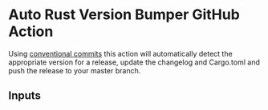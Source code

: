 # Auto Rust Version Bumper GitHub Action

Using [conventional commits]() this action will automatically detect the appropriate version for a release, update the changelog and Cargo.toml and push the release to your master branch.

## Inputs